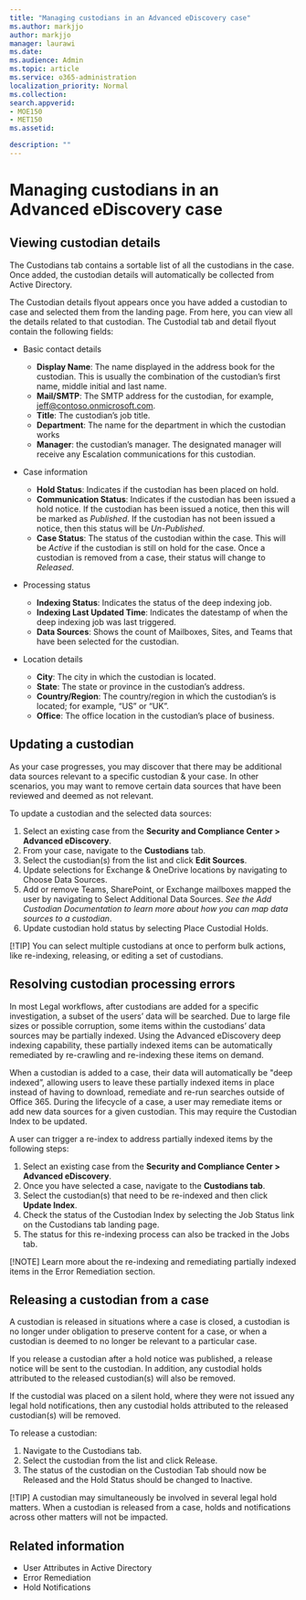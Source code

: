 ```yaml
---
title: "Managing custodians in an Advanced eDiscovery case"
ms.author: markjjo
author: markjjo
manager: laurawi
ms.date: 
ms.audience: Admin
ms.topic: article
ms.service: o365-administration
localization_priority: Normal
ms.collection: 
search.appverid: 
- MOE150
- MET150
ms.assetid: 

description: ""
---
```

# Managing custodians in an Advanced eDiscovery case

## Viewing custodian details

The Custodians tab contains a sortable list of all the custodians in the case. Once added, the custodian details will automatically be collected from Active Directory.

The Custodian details flyout appears once you have added a custodian to case and selected them from the landing page. From here, you can view all the details related to that custodian. The Custodial tab and detail flyout contain the following fields:

  - Basic contact details

    - **Display Name**: The name displayed in the address book for the custodian. This is usually the combination of the custodian’s first name, middle initial and last name.
    - **Mail/SMTP**: The SMTP address for the custodian, for example, jeff@contoso.onmicrosoft.com.  
    - **Title**: The custodian’s job title.
    - **Department**: The name for the department in which the custodian works
    - **Manager**: the custodian’s manager. The designated manager will receive any Escalation communications for this custodian.
  - Case information

    - **Hold Status**: Indicates if the custodian has been placed on hold. 
    - **Communication Status**: Indicates if the custodian has been issued a hold notice. If the custodian has been issued a notice, then this will be marked as *Published*. If the custodian has not been issued a notice, then this status will be *Un-Published*. 
    - **Case Status**: The status of the custodian within the case. This will be *Active* if the custodian is still on hold for the case. Once a custodian is removed from a case, their status will change to *Released*. 
  - Processing status

    - **Indexing Status**: Indicates the status of the deep indexing job.  
    - **Indexing Last Updated Time**: Indicates the datestamp of when the deep indexing job was last triggered.
    - **Data Sources**: Shows the count of Mailboxes, Sites, and Teams that have been selected for the custodian.
  - Location details

    - **City**: The city in which the custodian is located.
    - **State**: The state or province in the custodian’s address.
    - **Country/Region**: The country/region in which the custodian’s is located; for example, “US” or “UK”.
    - **Office**: The office location in the custodian’s place of business.

## Updating a custodian

As your case progresses, you may discover that there may be additional data sources relevant to a specific custodian & your case. In other scenarios, you may want to remove certain data sources that have been reviewed and deemed as not relevant.

To update a custodian and the selected data sources:

  1. Select an existing case from the **Security and Compliance Center > Advanced eDiscovery**.
  2. From your case, navigate to the **Custodians** tab.
  3. Select the custodian(s) from the list and click **Edit Sources**.
  4. Update selections for Exchange & OneDrive locations by navigating to Choose Data Sources.
  5. Add or remove Teams, SharePoint, or Exchange mailboxes mapped the user by navigating to Select Additional Data Sources. *See the Add Custodian Documentation to learn more about how you can map data sources to a custodian*.
  6. Update custodian hold status by selecting Place Custodial Holds.

[!TIP]
  You can select multiple custodians at once to perform bulk actions, like re-indexing, releasing, or editing a set of custodians.

## Resolving custodian processing errors

In most Legal workflows, after custodians are added for a specific investigation, a subset of the users’ data will be searched. Due to large file sizes or possible corruption, some items within the custodians’ data sources may be partially indexed. Using the Advanced eDiscovery deep indexing capability, these partially indexed items can be automatically remediated by re-crawling and re-indexing these items on demand. 

When a custodian is added to a case, their data will automatically be "deep indexed”, allowing users to leave these partially indexed items in place instead of having to download, remediate and re-run searches outside of Office 365. During the lifecycle of a case, a user may remediate items or add new data sources for a given custodian. This may require the Custodian Index to be updated. 

A user can trigger a re-index to address partially indexed items by the following steps:

1. Select an existing case from the **Security and Compliance Center > Advanced eDiscovery**.
2. Once you have selected a case, navigate to the **Custodians tab**. 
2.	Select the custodian(s) that need to be re-indexed and then click **Update Index**.
3.	Check the status of the Custodian Index by selecting the Job Status link on the Custodians tab landing page.  
4.	The status for this re-indexing process can also be tracked in the Jobs tab.

[!NOTE]
  Learn more about the re-indexing and remediating partially indexed items in the Error Remediation section.

## Releasing a custodian from a case

A custodian is released in situations where a case is closed, a custodian is no longer under obligation to preserve content for a case, or when a custodian is deemed to no longer be relevant to a particular case. 

If you release a custodian after a hold notice was published, a release notice will be sent to the custodian. In addition, any custodial holds attributed to the released custodian(s) will also be removed.

If the custodial was placed on a silent hold, where they were not issued any legal hold notifications, then any custodial holds attributed to the released custodian(s) will be removed.  

To release a custodian: 

1.	Navigate to the Custodians tab.
2.	Select the custodian from the list and click Release.
3.	The status of the custodian on the Custodian Tab should now be Released and the Hold Status should be changed to Inactive. 

[!TIP]
  A custodian may simultaneously be involved in several legal hold matters. When a custodian is released from a case, holds and notifications across other matters will not be impacted. 

## Related information

 - User Attributes in Active Directory 
 - Error Remediation 
 - Hold Notifications 

